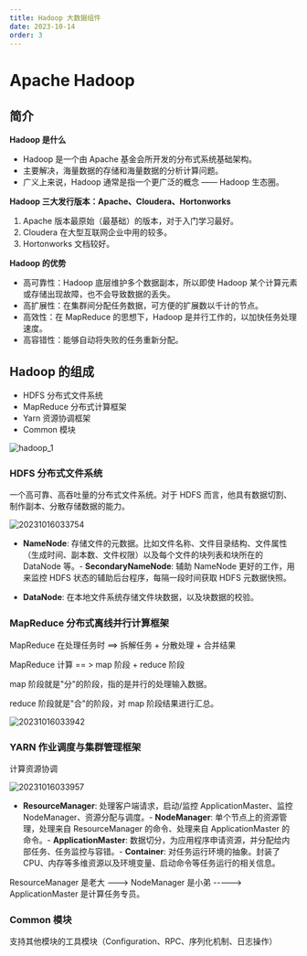 ```yaml
---
title: Hadoop 大数据组件
date: 2023-10-14
order: 3
---
```


# Apache Hadoop

## 简介

**Hadoop 是什么**

- Hadoop 是一个由 Apache 基金会所开发的分布式系统基础架构。
- 主要解决，海量数据的存储和海量数据的分析计算问题。
- 广义上来说，Hadoop 通常是指一个更广泛的概念 —— Hadoop 生态圈。

**Hadoop 三大发行版本：Apache、Cloudera、Hortonworks**

1. Apache 版本最原始（最基础）的版本，对于入门学习最好。
2. Cloudera 在大型互联网企业中用的较多。
3. Hortonworks 文档较好。

**Hadoop 的优势**

- 高可靠性：Hadoop 底层维护多个数据副本，所以即使 Hadoop 某个计算元素或存储出现故障，也不会导致数据的丢失。
- 高扩展性：在集群间分配任务数据，可方便的扩展数以千计的节点。
- 高效性：在 MapReduce 的思想下，Hadoop 是并行工作的，以加快任务处理速度。
- 高容错性：能够自动将失败的任务重新分配。

## Hadoop 的组成

- HDFS 分布式文件系统
- MapReduce 分布式计算框架
- Yarn 资源协调框架
- Common 模块

![hadoop_1](https://cdn.jsdelivr.net/gh/AlexChen68/OSS@master/images/2023/hadoop_1.png)

### HDFS 分布式文件系统

一个高可靠、高吞吐量的分布式文件系统。对于 HDFS 而言，他具有数据切割、制作副本、分散存储数据的能力。

![20231016033754](https://cdn.jsdelivr.net/gh/AlexChen68/OSS@master/images/2023/20231016033754.png)

-   **NameNode**: 存储文件的元数据。比如文件名称、文件目录结构、文件属性（生成时间、副本数、文件权限）以及每个文件的块列表和块所在的 DataNode 等。-   **SecondaryNameNode**: 辅助 NameNode 更好的工作，用来监控 HDFS 状态的辅助后台程序，每隔一段时间获取 HDFS 元数据快照。

-   **DataNode**: 在本地文件系统存储文件块数据，以及块数据的校验。

### MapReduce 分布式离线并行计算框架

MapReduce 在处理任务时 ==> 拆解任务 + 分散处理 + 合并结果

MapReduce 计算 == > map 阶段 + reduce 阶段

map 阶段就是"分"的阶段，指的是并行的处理输入数据。

reduce 阶段就是"合"的阶段，对 map 阶段结果进行汇总。

![20231016033942](https://cdn.jsdelivr.net/gh/AlexChen68/OSS@master/images/2023/20231016033942.png)

### YARN 作业调度与集群管理框架

计算资源协调

![20231016033957](https://cdn.jsdelivr.net/gh/AlexChen68/OSS@master/images/2023/20231016033957.png)

-   **ResourceManager**: 处理客户端请求，启动/监控 ApplicationMaster、监控 NodeManager、资源分配与调度。-   **NodeManager**: 单个节点上的资源管理，处理来自 ResourceManager 的命令、处理来自 ApplicationMaster 的命令。-   **ApplicationMaster**: 数据切分，为应用程序申请资源，并分配给内部任务、任务监控与容错。-   **Container**: 对任务运行环境的抽象。封装了 CPU、内存等多维资源以及环境变量、启动命令等任务运行的相关信息。

ResourceManager 是老大 ---> NodeManager 是小弟 -----> ApplicationMaster 是计算任务专员。


### Common 模块

支持其他模块的工具模块（Configuration、RPC、序列化机制、日志操作）